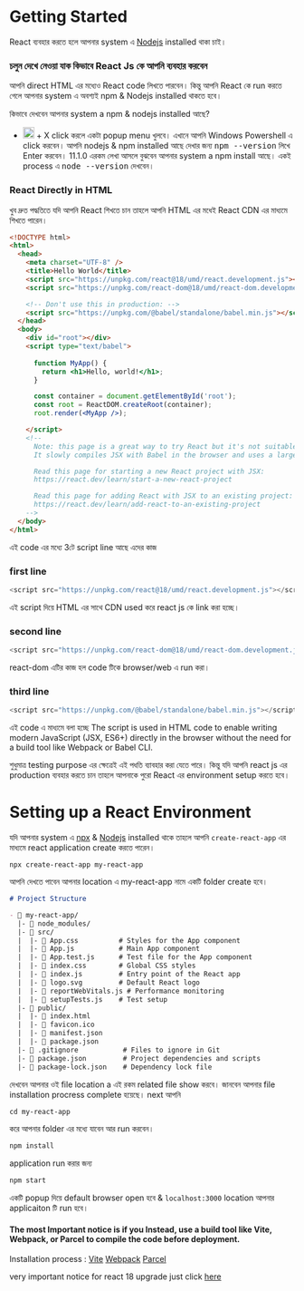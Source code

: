 # Getting Started

React ব্যবহার করতে হলে আপনার system এ [Nodejs](https://nodejs.org/en) installed থাকা চাই। 

### চলুন দেখে নেওয়া যাক কিভাবে React Js কে আপনি ব্যবহার করবেন

আপনি direct HTML এর মধ্যেও React code লিখতে পারবেন। কিন্তু আপনি React কে run করতে গেলে আপনার system এ অবশ্যই npm & Nodejs installed থাকতে হবে। 

কিভাবে দেখবেন আপনার system a npm & nodejs installed আছে?
- <kbd><img src="https://github.com/desihacker08/Activate-Windows-8-8.1-10-and-11-Pro-for-Free/blob/Coad/icon/icons8-windows-10-100.png" width="20"></kbd> + X  click করলে একটা popup menu খুলবে। এখানে আপনি Windows Powershell এ click করবেন। আপনি nodejs & npm installed আছে দেখার জন্য <kbd>npm --version</kbd> লিখে Enter করবেন। 11.1.0 এরকম লেখা আসলে বুঝবেন আপনার system a npm install আছে। একই process এ <kbd>node --version</kbd> দেখবেন। 

### React Directly in HTML
খুব দ্রুত পদ্ধতিতে যদি আপনি React শিখতে চান তাহলে আপনি HTML এর মধেই React CDN এর মাধ্যমে শিখতে পারেন। 
```html
<!DOCTYPE html>
<html>
  <head>
    <meta charset="UTF-8" />
    <title>Hello World</title>
    <script src="https://unpkg.com/react@18/umd/react.development.js"></script>
    <script src="https://unpkg.com/react-dom@18/umd/react-dom.development.js"></script>

    <!-- Don't use this in production: -->
    <script src="https://unpkg.com/@babel/standalone/babel.min.js"></script>
  </head>
  <body>
    <div id="root"></div>
    <script type="text/babel">
    
      function MyApp() {
        return <h1>Hello, world!</h1>;
      }

      const container = document.getElementById('root');
      const root = ReactDOM.createRoot(container);
      root.render(<MyApp />);

    </script>
    <!--
      Note: this page is a great way to try React but it's not suitable for production.
      It slowly compiles JSX with Babel in the browser and uses a large development build of React.

      Read this page for starting a new React project with JSX:
      https://react.dev/learn/start-a-new-react-project

      Read this page for adding React with JSX to an existing project:
      https://react.dev/learn/add-react-to-an-existing-project
    -->
  </body>
</html>
```
এই code এর মধ্যে 3টে script line আছে এদের কাজ 
### first line
```js
<script src="https://unpkg.com/react@18/umd/react.development.js"></script>
``` 
এই script দিয়ে HTML এর সাথে CDN used করে react js কে link করা হচ্ছে। 

### second line 
```js
<script src="https://unpkg.com/react-dom@18/umd/react-dom.development.js"></script>
``` 
react-dom এটির কাজ হল code টিকে browser/web এ run করা। 

### third line 
```js
<script src="https://unpkg.com/@babel/standalone/babel.min.js"></script>
```

এই code এ মাধ্যমে বলা হচ্ছে The script is used in HTML code to enable writing modern JavaScript (JSX, ES6+) directly in the browser without the need for a build tool like Webpack or Babel CLI. 

শুধুমাত্র testing purpose এর ক্ষেত্রেই এই পধতি ব্যাবহার করা যেতে পারে। কিন্তু যদি আপনি react js এর production ব্যবহার করতে চান তাহলে আপনাকে পুরো React এর environment setup করতে হবে। 


# Setting up a React Environment

যদি আপনার system এ [npx](https://www.npmjs.com/package/npx) & [Nodejs](https://nodejs.org/en) installed থাকে তাহলে আপনি ```create-react-app``` এর মাধ্যমে react application create করতে পারেন। 

```shell
npx create-react-app my-react-app
```
আপনি দেখতে পাবেন আপনার location এ my-react-app নামে একটি folder create হবে। 
```md
# Project Structure

- 📂 my-react-app/
  |- 📂 node_modules/ 
  |- 📂 src/
  |  |- 📄 App.css          # Styles for the App component
  |  |- 📄 App.js           # Main App component
  |  |- 📄 App.test.js      # Test file for the App component
  |  |- 📄 index.css        # Global CSS styles
  |  |- 📄 index.js         # Entry point of the React app
  |  |- 📄 logo.svg         # Default React logo
  |  |- 📄 reportWebVitals.js # Performance monitoring
  |  |- 📄 setupTests.js    # Test setup
  |- 📂 public/
  |  |- 📄 index.html
  |  |- 📄 favicon.ico
  |  |- 📄 manifest.json
  |  |- 📄 package.json
  |- 📄 .gitignore           # Files to ignore in Git
  |- 📄 package.json         # Project dependencies and scripts
  |- 📄 package-lock.json    # Dependency lock file
```
দেখবেন আপনার ওই file location a এই রকম related file show করবে। জানবেন আপনার file installation procress complete হয়েছে। next আপনি
```md
cd my-react-app
```
করে আপনার folder এর মধ্যে যাবেন আর run করবেন।

```md
npm install
```
application run করার জন্য 
```md
npm start
```
একটি popup দিয়ে default browser open হবে & ```localhost:3000``` location আপনার applicaiton টি run হবে। 

#### The most Important notice is if you Instead, use a build tool like Vite, Webpack, or Parcel to compile the code before deployment.
Installation process :
[Vite](https://vite.dev/guide/#scaffolding-your-first-vite-project)
[Webpack](https://webpack.js.org/guides/installation/#local-installation)
[Parcel](https://parceljs.org/recipes/react/#getting-started)


very important notice for react 18 upgrade just click [here](https://www.w3schools.com/REACT/react_upgrade.asp)
